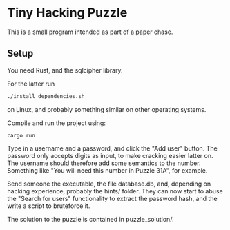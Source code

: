 # Tiny Hacking Puzzle

This is a small program intended as part of a paper chase.

## Setup

You need Rust, and the sqlcipher library.

For the latter run
``` bash
./install_dependencies.sh
```
on Linux, and probably something similar on other operating systems.

Compile and run the project using:
```
cargo run
```

Type in a username and a password, and click the "Add user" button. The password only accepts digits as input, to make cracking easier latter on. The username should therefore add some semantics to the number. Something like "You will need this number in Puzzle 31A", for example.

Send someone the executable, the file database.db, and, depending on hacking experience, probably the hints/ folder. They can now start to abuse the "Search for users" functionality to extract the password hash, and the write a script to bruteforce it.

The solution to the puzzle is contained in puzzle_solution/.
